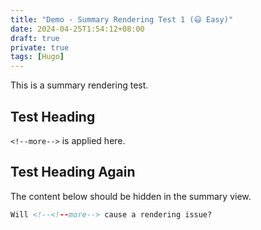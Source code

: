 ```yaml
---
title: "Demo - Summary Rendering Test 1 (😃 Easy)"
date: 2024-04-25T1:54:12+08:00
draft: true
private: true
tags: [Hugo]
---
```


This is a summary rendering test.

## Test Heading

<!--more-->
`<!--more-->` is applied here.

## Test Heading Again

The content below should be hidden in the summary view.

<!--more-->

```html
Will <!--<!--more--> cause a rendering issue?
```
